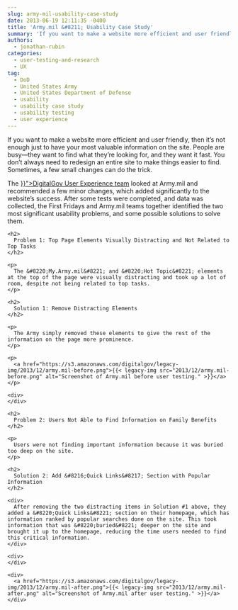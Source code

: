 ```yaml
---
slug: army-mil-usability-case-study
date: 2013-06-19 12:11:35 -0400
title: 'Army.mil &#8211; Usability Case Study'
summary: 'If you want to make a website more efficient and user friendly, then it’s not enough just to have your most valuable information on the site. People are busy&mdash;they want to find what they’re looking for, and they want it fast. You don’t always need to redesign an entire site to make things easier to'
authors:
  - jonathan-rubin
categories:
  - user-testing-and-research
  - UX
tag:
  - DoD
  - United States Army
  - United States Department of Defense
  - usability
  - usability case study
  - usability testing
  - user experience
---
```


If you want to make a website more efficient and user friendly, then it’s not enough just to have your most valuable information on the site. People are busy—they want to find what they’re looking for, and they want it fast. You don’t always need to redesign an entire site to make things easier to find. Sometimes, a few small changes can do the trick.

<div id="content-area">
  <div id="node-9242">
    <div>
      The <a title="User Experience Program" href="{{< link "resources/digitalgov-user-experience-resources/" >}}">DigitalGov User Experience team</a> looked at Army.mil and recommended a few minor changes, which added significantly to the website’s success. After some tests were completed, and data was collected, the First Fridays and Army.mil teams together identified the two most significant usability problems, and some possible solutions to solve them.
    </div>
    
    <h2>
      Problem 1: Top Page Elements Visually Distracting and Not Related to Top Tasks
    </h2>
    
    <p>
      The &#8220;My.Army.mil&#8221; and &#8220;Hot Topic&#8221; elements at the top of the page were visually distracting and took up a lot of room, despite not being related to top tasks.
    </p>
    
    <h2>
      Solution 1: Remove Distracting Elements
    </h2>
    
    <p>
      The Army simply removed these elements to give the rest of the information on the page more prominence.
    </p>
    
    <p>
      <a href="https://s3.amazonaws.com/digitalgov/legacy-img/2013/12/army.mil-before.png">{{< legacy-img src="2013/12/army.mil-before.png" alt="Screenshot of Army.mil before user testing." >}}</a>
    </p>
    
    <div>
    </div>
    
    <h2>
      Problem 2: Users Not Able to Find Information on Family Benefits
    </h2>
    
    <p>
      Users were not finding important information because it was buried too deep on the site.
    </p>
    
    <h2>
      Solution 2: Add &#8216;Quick Links&#8217; Section with Popular Information
    </h2>
    
    <div>
      After removing the two distracting items in Solution #1 above, they added a &#8220;Quick Links&#8221; section on their homepage, which has information ranked by popular searches done on the site. This took information that was &#8220;buried&#8221; deeper on the site and brought it up to the homepage, reducing the time users needed to find this critical information.
    </div>
    
    <div>
    </div>
    
    <div>
      <a href="https://s3.amazonaws.com/digitalgov/legacy-img/2013/12/army.mil-after.png">{{< legacy-img src="2013/12/army.mil-after.png" alt="Screenshot of Army.mil after user testing." >}}</a>
    </div>
  </div>
</div>